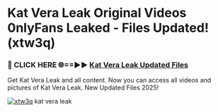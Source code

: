 # Kat Vera Leak Original Videos 0nlyFans Leaked - Files Updated! (xtw3q)

<h3>🔴 CLICK HERE 🌐==►► <a href="https://tinyurl.com/brd5kh86" rel="nofollow">Kat Vera Leak Updated Files</a></h3>

Get Kat Vera Leak and all content. Now you can access all videos and pictures of Kat Vera Leak. New Updated Files 2025!

[![xtw3q](https://i.imgur.com/K7sEzmb.gif)](https://tinyurl.com/brd5kh86)
kat vera leak